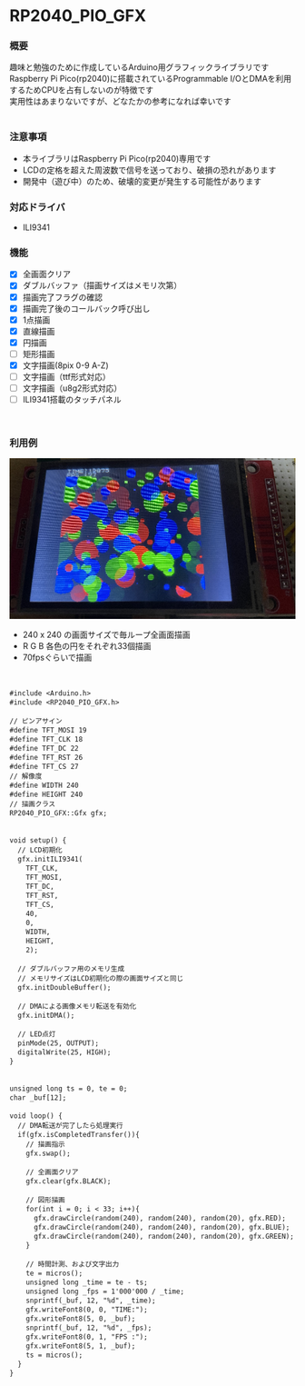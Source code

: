 # RP2040_PIO_GFX
### 概要
趣味と勉強のために作成しているArduino用グラフィックライブラリです  <br/>
Raspberry Pi Pico(rp2040)に搭載されているProgrammable I/OとDMAを利用するためCPUを占有しないのが特徴です  <br/>
実用性はあまりないですが、どなたかの参考になれば幸いです  <br/>
<br/>

### 注意事項
- 本ライブラリはRaspberry Pi Pico(rp2040)専用です
- LCDの定格を超えた周波数で信号を送っており、破損の恐れがあります
- 開発中（遊び中）のため、破壊的変更が発生する可能性があります

### 対応ドライバ
- ILI9341

### 機能
- [x] 全画面クリア
- [x] ダブルバッファ（描画サイズはメモリ次第）
- [x] 描画完了フラグの確認
- [x] 描画完了後のコールバック呼び出し
- [x] 1点描画
- [x] 直線描画
- [x] 円描画
- [ ] 矩形描画
- [x] 文字描画(8pix 0-9 A-Z)
- [ ] 文字描画（ttf形式対応）
- [ ] 文字描画（u8g2形式対応）
- [ ] ILI9341搭載のタッチパネル
<br />

### 利用例
![利用例](images/sample.png)
- 240 x 240 の画面サイズで毎ループ全画面描画
- R G B 各色の円をそれぞれ33個描画
- 70fpsぐらいで描画
<br/>

```
#include <Arduino.h>
#include <RP2040_PIO_GFX.h>

// ピンアサイン
#define TFT_MOSI 19
#define TFT_CLK 18
#define TFT_DC 22
#define TFT_RST 26
#define TFT_CS 27
// 解像度
#define WIDTH 240
#define HEIGHT 240
// 描画クラス
RP2040_PIO_GFX::Gfx gfx;


void setup() {
  // LCD初期化
  gfx.initILI9341(
    TFT_CLK,
    TFT_MOSI,
    TFT_DC,
    TFT_RST,
    TFT_CS,
    40,
    0,
    WIDTH,
    HEIGHT,
    2);

  // ダブルバッファ用のメモリ生成
  // メモリサイズはLCD初期化の際の画面サイズと同じ
  gfx.initDoubleBuffer();

  // DMAによる画像メモリ転送を有効化
  gfx.initDMA();

  // LED点灯
  pinMode(25, OUTPUT);
  digitalWrite(25, HIGH);
}


unsigned long ts = 0, te = 0;
char _buf[12];

void loop() {
  // DMA転送が完了したら処理実行
  if(gfx.isCompletedTransfer()){
    // 描画指示
    gfx.swap();

    // 全画面クリア
    gfx.clear(gfx.BLACK);

    // 図形描画
    for(int i = 0; i < 33; i++){
      gfx.drawCircle(random(240), random(240), random(20), gfx.RED);
      gfx.drawCircle(random(240), random(240), random(20), gfx.BLUE);
      gfx.drawCircle(random(240), random(240), random(20), gfx.GREEN);
    }

    // 時間計測、および文字出力
    te = micros();
    unsigned long _time = te - ts;
    unsigned long _fps = 1'000'000 / _time;
    snprintf(_buf, 12, "%d", _time);
    gfx.writeFont8(0, 0, "TIME:");
    gfx.writeFont8(5, 0, _buf);
    snprintf(_buf, 12, "%d", _fps);
    gfx.writeFont8(0, 1, "FPS :");
    gfx.writeFont8(5, 1, _buf);
    ts = micros();
  }
}
```



  
